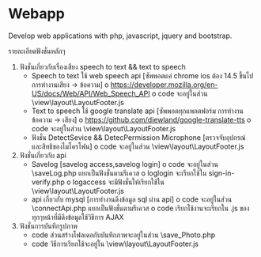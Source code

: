 # Webapp
Develop web applications with php, javascript, jquery and bootstrap.

รายละเอียดฟังชั่นหลักๆ
1.	ฟังชั่นเกี่ยวกับเรื่องเสียง speech to text && text to speech
    -	Speech to text ใช้ web speech api  [ซัพพอตแค่ chrome ios ต้อง 14.5 ขึ้นไป การทำงานเสียง -> ข้อความ]
        o	https://developer.mozilla.org/en-US/docs/Web/API/Web_Speech_API
        o	code จะอยู่ในส่วน  \view\layout\LayoutFooter.js 
    -	Text to speech ใช้ google translate api [ซัพพอตทุกแพลตฟอร์ม การทำงานข้อความ -> เสียง]
        o	https://github.com/diewland/google-translate-tts
        o	code จะอยู่ในส่วน  \view\layout\LayoutFooter.js 
    -	ฟังชั่น DetectSevice && DetecPermission Microphone [ตรวจจับอุปกรณ์ และสิทธิของไมโครโฟน]
        o	code จะอยู่ในส่วน  \view\layout\LayoutFooter.js 
2.	ฟังชั่นเกี่ยวกับ api
    -	Savelog  [savelog access,savelog login]
        o	code จะอยู่ในส่วน  \saveLog.php แยกเป็นฟังชั่นตามรีเควส 
        o	loglogin จะเรียกใช้ใน sign-in-verify.php
        o	logaccess จะมีฟังชั่นให้เรียกใช้ใน \view\layout\LayoutFooter.js
    -	api เกี่ยวกับ mysql [การทำงานดึงข้อมูล sql ผ่าน api]
        o	code จะอยู่ในส่วน  \connectApi.php แยกเป็นฟังชั่นตามรีเควส 
        o	code เรียกใช้งานจะเรียกใน .js ของทุกๆหน้าที่มีดึงข้อมูลใช้วิธีการ AJAX 
3.	ฟังชั่นการบันทึกรูปภาพ
    -	code ส่วนสร้างโฟลเดอกับบันทึกภาพจะอยู่ในส่วน  \save_Photo.php 
    -	code วิธีการเรียกใช้จะอยู่ใน \view\layout\LayoutFooter.js


